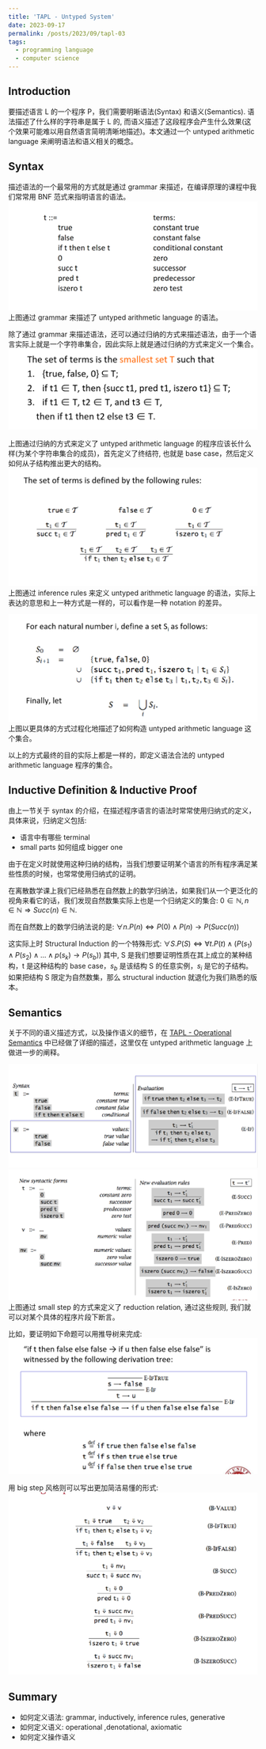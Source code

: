 ```yaml
---
title: 'TAPL - Untyped System'
date: 2023-09-17
permalink: /posts/2023/09/tapl-03
tags:
  - programming language
  - computer science
---
```

## Introduction
要描述语言 L 的一个程序 P，我们需要明晰语法(Syntax) 和语义(Semantics). 语法描述了什么样的字符串是属于 L 的, 而语义描述了这段程序会产生什么效果(这个效果可能难以用自然语言简明清晰地描述)。本文通过一个 untyped arithmetic language 来阐明语法和语义相关的概念。

## Syntax
描述语法的一个最常用的方式就是通过 grammar 来描述，在编译原理的课程中我们常常用 BNF 范式来指明语言的语法。
![](https://github.com/tiebreaker4869/images/blob/main/post/tapl031.png)
上图通过 grammar 来描述了 untyped arithmetic language 的语法。

除了通过 grammar 来描述语法，还可以通过归纳的方式来描述语法，由于一个语言实际上就是一个字符串集合，因此实际上就是通过归纳的方式来定义一个集合。
![](https://github.com/tiebreaker4869/images/blob/main/post/tapl032.png)

上图通过归纳的方式来定义了 untyped arithmetic language 的程序应该长什么样(为某个字符串集合的成员)，首先定义了终结符, 也就是 base case，然后定义如何从子结构推出更大的结构。
![](https://github.com/tiebreaker4869/images/blob/main/post/tapl033.png)
上图通过 inference rules 来定义 untyped arithmetic language 的语法，实际上表达的意思和上一种方式是一样的，可以看作是一种 notation 的差异。

![](https://github.com/tiebreaker4869/images/blob/main/post/tapl034.png)
上图以更具体的方式过程化地描述了如何构造 untyped arithmetic language 这个集合。

以上的方式最终的目的实际上都是一样的，即定义语法合法的 untyped arithmetic language 程序的集合。

## Inductive Definition & Inductive Proof
由上一节关于 syntax 的介绍，在描述程序语言的语法时常常使用归纳式的定义，具体来说，归纳定义包括:
- 语言中有哪些 terminal
- small parts 如何组成 bigger one

由于在定义时就使用这种归纳的结构，当我们想要证明某个语言的所有程序满足某些性质的时候，也常常使用归纳式的证明。

在离散数学课上我们已经熟悉在自然数上的数学归纳法，如果我们从一个更泛化的视角来看它的话，我们发现自然数集实际上也是一个归纳定义的集合: $0\in \mathbb{N}, n\in \mathbb{N}\Rightarrow Succ(n)\in \mathbb{N}$. 

而在自然数上的数学归纳法说的是:
$\forall n. P(n) \Leftrightarrow P(0) \land P(n)\to P(Succ(n))$

这实际上时 Structural Induction 的一个特殊形式: 
$\forall S.P(S) \Leftrightarrow \forall t.P(t) \land (P(s_1) \land P(s_2) \land ... \land p(s_k) \to P(s_b))$
其中, S 是我们想要证明性质在其上成立的某种结构，t 是这种结构的 base case，$s_b$ 是该结构 S 的任意实例，$s_i$ 是它的子结构。如果把结构 S 限定为自然数集，那么 structural induction 就退化为我们熟悉的版本。

## Semantics
关于不同的语义描述方式，以及操作语义的细节，在 [TAPL - Operational Semantics](https://tiebreaker4869.github.io/posts/2023/09/tapl-02) 中已经做了详细的描述，这里仅在 untyped arithmetic language 上做进一步的阐释。

![](https://github.com/tiebreaker4869/images/blob/main/post/tapl035.png)
![](https://github.com/tiebreaker4869/images/blob/main/post/tapl037.png)
上图通过 small step 的方式来定义了 reduction relation, 通过这些规则, 我们就可以对某个具体的程序片段下断言。

比如，要证明如下命题可以用推导树来完成:
![](https://github.com/tiebreaker4869/images/blob/main/post/tapl036.png)

用 big step 风格则可以写出更加简洁易懂的形式:
![](https://github.com/tiebreaker4869/images/blob/main/post/tapl038.png)

## Summary
- 如何定义语法: grammar, inductively, inference rules, generative
- 如何定义语义: operational ,denotational, axiomatic
- 如何定义操作语义